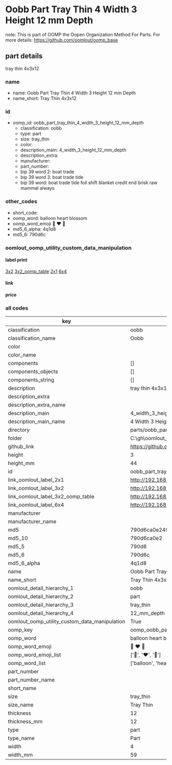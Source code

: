 # Oobb Part Tray Thin 4 Width 3 Height 12 mm Depth  

note: This is part of OOMP the Oopen Organization Method For Parts. For more details: https://github.com/oomlout/oomp_base

##  part details
  



tray thin 4x3x12



### name
* name: Oobb Part Tray Thin 4 Width 3 Height 12 mm Depth
* name_short: Tray Thin 4x3x12 
### id
* oomp_id: oobb_part_tray_thin_4_width_3_height_12_mm_depth
  * classification: oobb
  * type: part
  * size: tray_thin
  * color: 
  * description_main: 4_width_3_height_12_mm_depth
  * description_extra: 
  * manufacturer: 
  * part_number: 
  * bip 39 word 2: boat trade
  * bip 39 word 3: boat trade tide
  * bip 39 word: boat trade tide foil shift blanket credit end brisk raw mammal always

### other_codes
* short_code: 
* oomp_word: balloon heart blossom
* oomp_word_emoji :balloon: :heart: :blossom:
* md5_6_alpha: 4q1d8
* md5_6: 790d6c






### oomlout_oomp_utility_custom_data_manipulation
#### label print
[3x2](http://192.168.1.245:1112/?label=oomp%204q1d8)
[3x2_oomp_table](http://192.168.1.108:1112/?label=oomp%204q1d8)
[2x1](http://192.168.1.242:1112/?label=oomp%204q1d8)
[6x4](http://192.168.1.55:1112/?label=oomp%204q1d8)    

#### link

                              

#### price







### all codes 
| key | value |  
| --- | --- |  
| classification | oobb |  
| classification_name | Oobb |  
| color |  |  
| color_name |  |  
| components | [] |  
| components_objects | [] |  
| components_string | [] |  
| description | tray thin 4x3x12 |  
| description_extra |  |  
| description_extra_name |  |  
| description_main | 4_width_3_height_12_mm_depth |  
| description_main_name | 4 Width 3 Height 12 mm Depth |  
| directory | parts/oobb_part_tray_thin_4_width_3_height_12_mm_depth |  
| folder | C:\gh\oomlout_oobb_version_4_generated_parts\things\oobb_part_tray_thin_4_width_3_height_12_mm_depth |  
| github_link | https://github.com/oomlout/oomlout_oomp_part_src/tree/main/parts/oobb_part_tray_thin_4_width_3_height_12_mm_depth |  
| height | 3 |  
| height_mm | 44 |  
| id | oobb_part_tray_thin_4_width_3_height_12_mm_depth |  
| link_oomlout_label_2x1 | http://192.168.1.242:1112/?label=oomp%204q1d8 |  
| link_oomlout_label_3x2 | http://192.168.1.245:1112/?label=oomp%204q1d8 |  
| link_oomlout_label_3x2_oomp_table | http://192.168.1.108:1112/?label=oomp%204q1d8 |  
| link_oomlout_label_6x4 | http://192.168.1.55:1112/?label=oomp%204q1d8 |  
| manufacturer |  |  
| manufacturer_name |  |  
| md5 | 790d6ca0e24986605d62e5a7c3b9a8c6 |  
| md5_10 | 790d6ca0e2 |  
| md5_5 | 790d6 |  
| md5_6 | 790d6c |  
| md5_6_alpha | 4q1d8 |  
| name | Oobb Part Tray Thin 4 Width 3 Height 12 mm Depth |  
| name_short | Tray Thin 4x3x12  |  
| oomlout_detail_hierarchy_1 | oobb |  
| oomlout_detail_hierarchy_2 | part |  
| oomlout_detail_hierarchy_3 | tray_thin |  
| oomlout_detail_hierarchy_4 | 12_mm_depth |  
| oomlout_oomp_utility_custom_data_manipulation | True |  
| oomp_key | oomp_oobb_part_tray_thin_4_width_3_height_12_mm_depth |  
| oomp_word | balloon heart blossom |  
| oomp_word_emoji | :balloon: :heart: :blossom: |  
| oomp_word_emoji_list | [':balloon:', ':heart:', ':blossom:'] |  
| oomp_word_list | ['balloon', 'heart', 'blossom'] |  
| part_number |  |  
| part_number_name |  |  
| short_name |  |  
| size | tray_thin |  
| size_name | Tray Thin |  
| thickness | 12 |  
| thickness_mm | 12 |  
| type | part |  
| type_name | Part |  
| width | 4 |  
| width_mm | 59 |  

